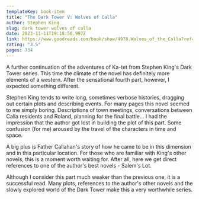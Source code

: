 ```yaml
---
templateKey: book-item
title: "The Dark Tower V: Wolves of Calla"
author: Stephen King
slug: dark tower wolves of calla
date: 2023-11-11T19:18:50.997Z
link: https://www.goodreads.com/book/show/4978.Wolves_of_the_Calla?ref=nav_sb_ss_1_15
rating: "3.5"
pages: 734
---
```

A further continuation of the adventures of Ka-tet from Stephen King's Dark Tower series. This time the climate of the novel has definitely more elements of a western. After the sensational fourth part, however, I expected something different.

Stephen King tends to write long, sometimes verbose histories, dragging out certain plots and describing events. For many pages this novel seemed to me simply boring. Descriptions of town meetings, conversations between Calla residents and Roland, planning for the final battle... I had the impression that the author got lost in building the plot of this part. Some confusion (for me) aroused by the travel of the characters in time and space.

A big plus is Father Callahan's story of how he came to be in this dimension and in this particular location. For those who are familiar with King's other novels, this is a moment worth waiting for. After all, here we get direct references to one of the author's best novels - Salem's Lot. 

Although I consider this part much weaker than the previous one, it is a successful read. Many plots, references to the author's other novels and the slowly explored world of the Dark Tower make this a very worthwhile series.